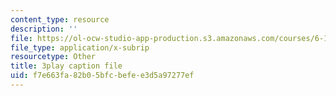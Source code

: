 ```yaml
---
content_type: resource
description: ''
file: https://ol-ocw-studio-app-production.s3.amazonaws.com/courses/6-189-multicore-programming-primer-january-iap-2007/f7e663fa82b05bfcbefee3d5a97277ef_zg1bHfos6U8.vtt
file_type: application/x-subrip
resourcetype: Other
title: 3play caption file
uid: f7e663fa-82b0-5bfc-befe-e3d5a97277ef
---
```

